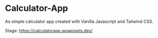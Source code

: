 # Calculator-App

As simple calculator app created with Vanilla Javascript and Tailwind CSS.

Stage: https://calculatorapp.wowpixels.dev/
